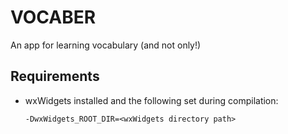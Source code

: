 # VOCABER
An app for learning vocabulary (and not only!)


## Requirements
- wxWidgets installed and the following set during compilation:

    ```
    -DwxWidgets_ROOT_DIR=<wxWidgets directory path>
    ```
